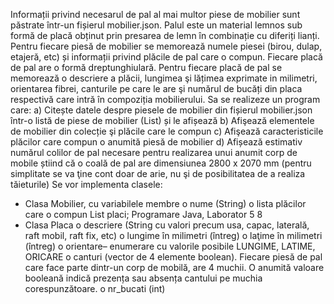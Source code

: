 Informații privind necesarul de pal al mai multor piese de mobilier sunt păstrate într-un
fișierul mobilier.json. Palul este un material lemnos sub formă de placă obținut prin presarea de
lemn în combinație cu diferiți lianți. Pentru fiecare piesă de mobilier se memorează numele
piesei (birou, dulap, etajeră, etc) și informații privind plăcile de pal care o compun. Fiecare
placă de pal are o formă dreptunghiulară. Pentru fiecare placă de pal se memorează o descriere
a plăcii, lungimea şi lățimea exprimate in milimetri, orientarea fibrei, canturile pe care le are şi
numărul de bucăți din placa respectivă care intră în compoziția mobilierului. Sa se realizeze un
program care:
a) Citește datele despre piesele de mobilier din fișierul mobilier.json într-o listă de piese
de mobilier (List<Mobilier>) și le afișează
b) Afişează elementele de mobilier din colecție şi plăcile care le compun
c) Afişează caracteristicile plăcilor care compun o anumită piesă de mobilier
d) Afișează estimativ numărul colilor de pal necesare pentru realizarea unui anumit corp
de mobile știind că o coală de pal are dimensiunea 2800 x 2070 mm (pentru simplitate
se va ţine cont doar de arie, nu şi de posibilitatea de a realiza tăieturile)
Se vor implementa clasele:
- Clasa Mobilier, cu variabilele membre
o nume (String)
o lista plăcilor care o compun List<Placa> placi;
Programare Java, Laborator 5
8
- Clasa Placa
o descriere (String cu valori precum usa, capac, laterală, raft mobil, raft fix, etc)
o lungime în milimetri (întreg)
o laţime în milimetri (întreg)
o orientare– enumerare cu valorile posibile LUNGIME, LATIME, ORICARE
o canturi (vector de 4 elemente boolean). Fiecare piesă de pal care face parte dintr-un
corp de mobilă, are 4 muchii. O anumită valoare booleană indică prezența sau
absența cantului pe muchia corespunzătoare.
o nr_bucati (int) 
